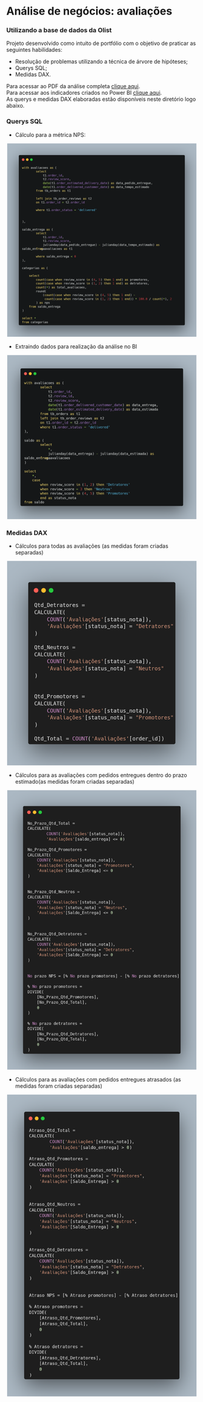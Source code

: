 # Análise de negócios: avaliações
### Utilizando a base de dados da Olist
Projeto desenvolvido como intuito de portfólio com o objetivo de praticar as seguintes habilidades:

- Resolução de problemas utilizando a técnica de árvore de hipóteses;
- Querys SQL;
- Medidas DAX.

Para acessar ao PDF da análise completa [clique aqui](apresentacao/análise.pdf).  
Para acessar aos indicadores criados no Power BI [clique aqui](https://app.powerbi.com/view?r=eyJrIjoiMDk0ZDA5MTItODYwZi00YjUwLTg4YmEtZDE1NDhjNmM3ODk1IiwidCI6IjMwYjFlNWVhLWUwNWUtNGE3Ny05OWQzLWEzYzYyYzMyODc4NCJ9).    
As querys e medidas DAX elaboradas estão disponíveis neste diretório logo abaixo.


### Querys SQL

- Cálculo para a métrica NPS:  
<div align="center">
    <img src="pics-querys/nps.png" alt="Descrição da Imagem" width="500">
</div>

- Extraindo dados para realização da análise no BI  
<div align="center">
    <img src="pics-querys/bi.png" alt="Descrição da Imagem" width="500">
</div>


### Medidas DAX

- Cálculos para todas as avaliações (as medidas foram criadas separadas)
<div align="center">
    <img src="pics-dax/total.png" alt="Descrição da Imagem" width="500">
</div>

- Cálculos para as avaliações com pedidos entregues dentro do prazo estimado(as medidas foram criadas separadas)
<div align="center">
    <img src="pics-dax/no-prazo.png" alt="Descrição da Imagem" width="500">
</div>


- Cálculos para as avaliações com pedidos entregues atrasados (as medidas foram criadas separadas)
<div align="center">
    <img src="pics-dax/atrasos.png" alt="Descrição da Imagem" width="500">
</div>